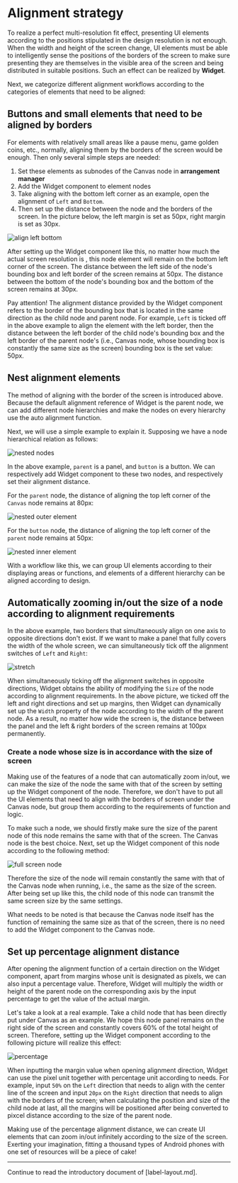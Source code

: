 # Alignment strategy

To realize a perfect multi-resolution fit effect, presenting UI elements according to the positions stipulated in the design resolution is not enough. When the width and height of the screen change, UI elements must be able to intelligently sense the positions of the borders of the screen to make sure presenting they are themselves in the visible area of the screen and being distributed in suitable positions. Such an effect can be realized by **Widget**.

Next, we categorize different alignment workflows according to the categories of elements that need to be aligned:

## Buttons and small elements that need to be aligned by borders

For elements with relatively small areas like a pause menu, game golden coins, etc., normally, aligning them by the borders of the screen would be enough. Then only several simple steps are needed:

1. Set these elements as subnodes of the Canvas node in **arrangement manager**
2. Add the Widget component to element nodes
3. Take aligning with the bottom left corner as an example, open the alignment of `Left` and `Bottom`.
4. Then set up the distance between the node and the borders of the screen. In the picture below, the left margin is set as 50px, right margin is set as 30px.

![align left bottom](widget-align/align-basic.png)

After setting up the Widget component like this, no matter how much the actual screen resolution is , this node element will remain on the bottom left corner of the screen. The distance between the left side of the node's bounding box and left border of the screen remains at 50px. The distance between the bottom of the node's bounding box and the bottom of the screen remains at 30px.

Pay attention! The alignment distance provided by the Widget component refers to the border of the bounding box that is located in the same direction as the child node and parent node. For example, `Left` is ticked off in the above example to align the element with the left border, then the distance between the left border of the child node's bounding box and the left border of the parent node's (i.e., Canvas node, whose bounding box is constantly the same size as the screen) bounding box is the set value: 50px.

## Nest alignment elements

The method of aligning with the border of the screen is introduced above. Because the default alignment reference of Widget is the parent node, we can add different node hierarchies and make the nodes on every hierarchy use the auto alignment function.

Next, we will use a simple example to explain it. Supposing we have a node hierarchical relation as follows:

![nested nodes](widget-align/hierarchy.png)

In the above example, `parent` is a panel, and `button` is a button. We can respectively add Widget component to these two nodes, and respectively set their alignment distance.

For the `parent` node, the distance of aligning the top left corner of the `Canvas` node remains at 80px: 

![nested outer element](widget-align/nested-outer.png)

For the `button` node, the distance of aligning the top left corner of the `parent` node remains at 50px: 

![nested inner element](widget-align/nested-inner.png)

With a workflow like this, we can group UI elements according to their displaying areas or functions, and elements of a different hierarchy can be aligned according to design.

## Automatically zooming in/out the size of a node according to alignment requirements

In the above example, two borders that simultaneously align on one axis to opposite directions don't exist. If we want to make a panel that fully covers the width of the whole screen, we can simultaneously tick off the alignment switches of `Left` and `Right`:

![stretch](widget-align/stretch.png)

When simultaneously ticking off the alignment switches in opposite directions, Widget obtains the ability of modifying the `Size` of the node according to alignment requirements. In the above picture, we ticked off the left and right directions and set up margins, then Widget can dynamically set up the `Width` property of the node according to the width of the parent node. As a result, no matter how wide the screen is, the distance between the panel and the left & right borders of the screen remains at 100px permanently.

### Create a node whose size is in accordance with the size of screen

Making use of the features of a node that can automatically zoom in/out, we can make the size of the node the same with that of the screen by setting up the Widget component of the node. Therefore, we don't have to put all the UI elements that need to align with the borders of screen under the Canvas node, but group them according to the requirements of function and logic.

To make such a node, we should firstly make sure the size of the parent node of this node remains the same with that of the screen. The Canvas node is the best choice. Next, set up the Widget component of this node according to the following method:

![full screen node](widget-align/full-screen.png)

Therefore the size of the node will remain constantly the same with that of the Canvas node when running, i.e., the same as the size of the screen. After being set up like this, the child node of this node can transmit the same screen size by the same settings.

What needs to be noted is that because the Canvas node itself has the function of remaining the same size as that of the screen, there is no need to add the Widget component to the Canvas node.

## Set up percentage alignment distance

After opening the alignment function of a certain direction on the Widget component, apart from margins whose unit is designated as pixels, we can also input a percentage value. Therefore, Widget will multiply the width or height of the parent node on the corresponding axis by the input percentage to get the value of the actual margin.

Let's take a look at a real example. Take a child node that has been directly put under Canvas as an example. We hope this node panel remains on the right side of the screen and constantly covers 60% of the total height of screen. Therefore, setting up the Widget component according to the following picture will realize this effect:

![percentage](widget-align/percentage.png)

When inputting the margin value when opening alignment direction, Widget can use the pixel unit together with percentage unit according to needs. For example, input `50%` on the `Left` direction that needs to align with the center line of the screen and input `20px` on the `Right` direction that needs to align with the borders of the screen; when calculating the position and size of the child node at last, all the margins will be positioned after being converted to pixcel distance according to the size of the parent node.

Making use of the percentage alignment distance, we can create UI elements that can zoom in/out infinitely according to the size of the screen. Exerting your imagination, fitting a thousand types of Android phones with one set of resources will be a piece of cake!


---

Continue to read the introductory document of [label-layout.md].

